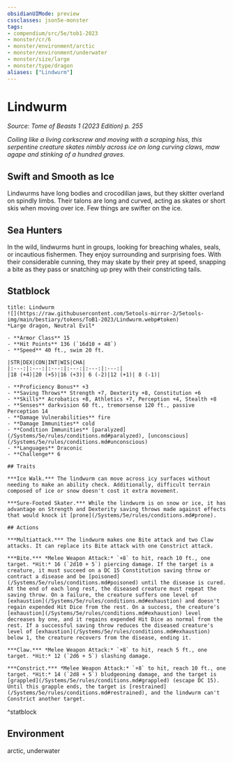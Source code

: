 ```yaml
---
obsidianUIMode: preview
cssclasses: json5e-monster
tags:
- compendium/src/5e/tob1-2023
- monster/cr/6
- monster/environment/arctic
- monster/environment/underwater
- monster/size/large
- monster/type/dragon
aliases: ["Lindwurm"]
---
```

# Lindwurm
*Source: Tome of Beasts 1 (2023 Edition) p. 255*  

*Coiling like a living corkscrew and moving with a scraping hiss, this serpentine creature skates nimbly across ice on long curving claws, maw agape and stinking of a hundred graves.*

## Swift and Smooth as Ice

Lindwurms have long bodies and crocodilian jaws, but they skitter overland on spindly limbs. Their talons are long and curved, acting as skates or short skis when moving over ice. Few things are swifter on the ice.

## Sea Hunters

In the wild, lindwurms hunt in groups, looking for breaching whales, seals, or incautious fishermen. They enjoy surrounding and surprising foes. With their considerable cunning, they may skate by their prey at speed, snapping a bite as they pass or snatching up prey with their constricting tails.

## Statblock

```ad-statblock
title: Lindwurm
![](https://raw.githubusercontent.com/5etools-mirror-2/5etools-img/main/bestiary/tokens/ToB1-2023/Lindwurm.webp#token)
*Large dragon, Neutral Evil*

- **Armor Class** 15
- **Hit Points** 136 (`16d10 + 48`)
- **Speed** 40 ft., swim 20 ft.

|STR|DEX|CON|INT|WIS|CHA|
|:---:|:---:|:---:|:---:|:---:|:---:|
|18 (+4)|20 (+5)|16 (+3)| 6 (-2)|12 (+1)| 8 (-1)|

- **Proficiency Bonus** +3
- **Saving Throws** Strength +7, Dexterity +8, Constitution +6
- **Skills** Acrobatics +8, Athletics +7, Perception +4, Stealth +8
- **Senses** darkvision 60 ft., tremorsense 120 ft., passive Perception 14
- **Damage Vulnerabilities** fire
- **Damage Immunities** cold
- **Condition Immunities** [paralyzed](/Systems/5e/rules/conditions.md#paralyzed), [unconscious](/Systems/5e/rules/conditions.md#unconscious)
- **Languages** Draconic
- **Challenge** 6

## Traits

***Ice Walk.*** The lindwurm can move across icy surfaces without needing to make an ability check. Additionally, difficult terrain composed of ice or snow doesn't cost it extra movement.

***Sure-Footed Skater.*** While the lindwurm is on snow or ice, it has advantage on Strength and Dexterity saving throws made against effects that would knock it [prone](/Systems/5e/rules/conditions.md#prone).

## Actions

***Multiattack.*** The lindwurm makes one Bite attack and two Claw attacks. It can replace its Bite attack with one Constrict attack.

***Bite.*** *Melee Weapon Attack:* `+8` to hit, reach 10 ft., one target. *Hit:* 16 (`2d10 + 5`) piercing damage. If the target is a creature, it must succeed on a DC 15 Constitution saving throw or contract a disease and be [poisoned](/Systems/5e/rules/conditions.md#poisoned) until the disease is cured. At the end of each long rest, the diseased creature must repeat the saving throw. On a failure, the creature suffers one level of [exhaustion](/Systems/5e/rules/conditions.md#exhaustion) and doesn't regain expended Hit Dice from the rest. On a success, the creature's [exhaustion](/Systems/5e/rules/conditions.md#exhaustion) level decreases by one, and it regains expended Hit Dice as normal from the rest. If a successful saving throw reduces the diseased creature's level of [exhaustion](/Systems/5e/rules/conditions.md#exhaustion) below 1, the creature recovers from the disease, ending it.

***Claw.*** *Melee Weapon Attack:* `+8` to hit, reach 5 ft., one target. *Hit:* 12 (`2d6 + 5`) slashing damage.

***Constrict.*** *Melee Weapon Attack:* `+8` to hit, reach 10 ft., one target. *Hit:* 14 (`2d8 + 5`) bludgeoning damage, and the target is [grappled](/Systems/5e/rules/conditions.md#grappled) (escape DC 15). Until this grapple ends, the target is [restrained](/Systems/5e/rules/conditions.md#restrained), and the lindwurm can't Constrict another target.
```
^statblock

## Environment

arctic, underwater
